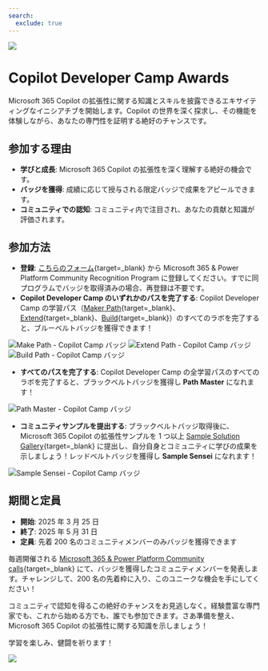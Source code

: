 ```yaml
---
search:
  exclude: true
---
```

<img class="heading-image" src="../assets/images/CopilotCamp-Tent-Clean.png"></img>

# Copilot Developer Camp Awards

Microsoft 365 Copilot の拡張性に関する知識とスキルを披露できるエキサイティングなイニシアチブを開始します。Copilot の世界を深く探求し、その機能を体験しながら、あなたの専門性を証明する絶好のチャンスです。

## 参加する理由

- **学びと成長**: Microsoft 365 Copilot の拡張性を深く理解する絶好の機会です。  
- **バッジを獲得**: 成績に応じて授与される限定バッジで成果をアピールできます。  
- **コミュニティでの認知**: コミュニティ内で注目され、あなたの貢献と知識が評価されます。  

## 参加方法

- **登録**: [こちらのフォーム](https://aka.ms/community/recognition-register){target=_blank} から Microsoft 365 & Power Platform Community Recognition Program に登録してください。すでに同プログラムでバッジを取得済みの場合、再登録は不要です。  
- **Copilot Developer Camp のいずれかのパスを完了する**: Copilot Developer Camp の学習パス（[Maker Path](https://microsoft.github.io/copilot-camp/pages/make/){target=_blank}、[Extend](https://microsoft.github.io/copilot-camp/pages/extend-m365-copilot/){target=_blank}、[Build](https://microsoft.github.io/copilot-camp/pages/custom-engine/){target=_blank}）のすべてのラボを完了すると、ブルーベルトバッジを獲得できます！

<div class="badge-row">
    <img src="../assets/images/awards/Make-Small.png" alt="Make Path - Copilot Camp バッジ"></img>
    <img src="../assets/images/awards/Extend-Small.png" alt="Extend Path - Copilot Camp バッジ"></img>
    <img src="../assets/images/awards/Build-Small.png" alt="Build Path - Copilot Camp バッジ"></img>
</div>

- **すべてのパスを完了する**: Copilot Developer Camp の全学習パスのすべてのラボを完了すると、ブラックベルトバッジを獲得し **Path Master** になれます！

<div class="badge-row">
    <img src="../assets/images/awards/Path-Master-Small.png" alt="Path Master - Copilot Camp バッジ"></img>
</div>

- **コミュニティサンプルを提出する**: ブラックベルトバッジ取得後に、Microsoft 365 Copilot の拡張性サンプルを 1 つ以上 [Sample Solution Gallery](https://aka.ms/community/samples){target=_blank} に提出し、自分自身とコミュニティに学びの成果を示しましょう！レッドベルトバッジを獲得し **Sample Sensei** になれます！

<div class="badge-row">
    <img src="../assets/images/awards/Samples-Small.png" alt="Sample Sensei - Copilot Camp バッジ"></img>
</div>

## 期間と定員

- **開始**: 2025 年 3 月 25 日  
- **終了**: 2025 年 5 月 31 日  
- **定員**: 先着 200 名のコミュニティメンバーのみバッジを獲得できます  

毎週開催される [Microsoft 365 & Power Platform Community calls](https://aka.ms/community/ms-speakers-call-invite){target=_blank} にて、バッジを獲得したコミュニティメンバーを発表します。チャレンジして、200 名の先着枠に入り、このユニークな機会を手にしてください！

コミュニティで認知を得るこの絶好のチャンスをお見逃しなく。経験豊富な専門家でも、これから始める方でも、誰でも参加できます。さあ準備を整え、Microsoft 365 Copilot の拡張性に関する知識を示しましょう！

学習を楽しみ、健闘を祈ります！

<img src="https://m365-visitor-stats.azurewebsites.net/copilot-camp/awards" />